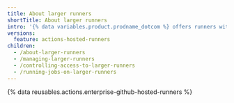 ```yaml
---
title: About larger runners
shortTitle: About larger runners
intro: '{% data variables.product.prodname_dotcom %} offers runners with more RAM, CPU, and disk space.'
versions:
  feature: actions-hosted-runners
children:
  - /about-larger-runners
  - /managing-larger-runners
  - /controlling-access-to-larger-runners
  - /running-jobs-on-larger-runners
---
```


{% data reusables.actions.enterprise-github-hosted-runners %}
